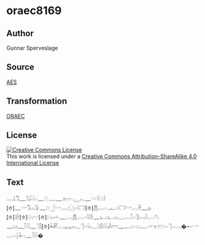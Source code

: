 # oraec8169

## Author

Gunnar Sperveslage

## Source

[AES](https://github.com/simondschweitzer/aes)

## Transformation

[ORAEC](https://oraec.github.io/)

## License

<a rel="license" href="http://creativecommons.org/licenses/by-sa/4.0/"><img alt="Creative Commons License" style="border-width:0" src="https://i.creativecommons.org/l/by-sa/4.0/88x31.png" /></a><br />This work is licensed under a <a rel="license" href="http://creativecommons.org/licenses/by-sa/4.0/">Creative Commons Attribution-ShareAlike 4.0 International License</a>

## Text

𓂋𓏙𓀢𓈖𓅮𓇋𓏏𓈖𓇳𓊃𓈖𓂉𓏛𓇾𓏤𓈅𓈖𓎟𓎛𓇳𓎛<br>
[⯑]𓈖𓎡𓀢𓏥𓅱𓈖𓇳𓃀𓎡𓐛𓈌𓏏𓉐[⯑]𓆣𓂋𓏏𓊵𓏏𓉐𓎡𓐛𓋹𓈖𓐍<br>
[⯑]𓀀[⯑]𓇳𓏤𓎟[⯑]𓇳𓏤𓌡𓈖𓂋𓆣𓂋𓏏𓇋𓀙𓈖𓂞𓂞𓆑𓐛𓎿𓏏𓅱𓏥𓎛𓐛𓄣𓏤<br>
𓈖𓂓𓏤𓈖𓎿𓇋𓇋𓈖𓊹𓄤[⯑]𓇓𓏞𓐙𓈘𓏤𓆑𓊹𓏏𓇋𓆑𓇋𓀁𓇋𓇋𓀻𓏠𓈖𓂝𓏏𓂑𓉻𓏏𓄞𓂧𓏏𓊹𓏏𓂋�𓄡𓎡𓂋𓏏𓐬𓇓𓏏𓈖𓍘𓇋𓇋�<br>
